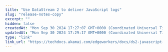 ```yaml
---
title: "Use DataStream 2 to deliver JavaScript logs"
slug: "release-notes-copy"
excerpt: ""
hidden: false
createdAt: "Mon Sep 30 2024 17:27:07 GMT+0000 (Coordinated Universal Time)"
updatedAt: "Mon Sep 30 2024 17:29:17 GMT+0000 (Coordinated Universal Time)"
type: "link"
link_url: "https://techdocs.akamai.com/edgeworkers/docs/ds2-javascript-logging"
---
```

